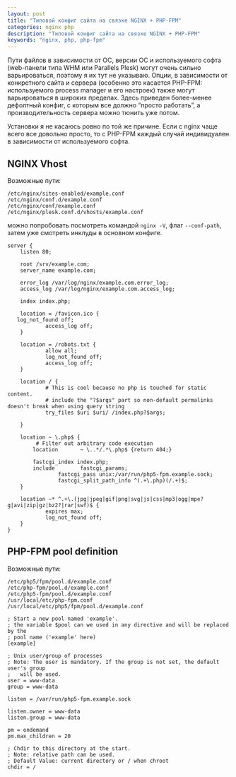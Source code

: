 ```yaml
---
layout: post
title: "Типовой конфиг сайта на связке NGINX + PHP-FPM"
categories: nginx php
description: "Типовой конфиг сайта на связке NGINX + PHP-FPM"
keywords: "nginx, php, php-fpm"
---
```


Пути файлов в зависимости от ОС, версии ОС и используемого софта (web-панели типа WHM или Parallels Plesk) могут очень сильно варьироваться, поэтому я их тут не указываю. Опции, в зависимости от конкретного сайта и сервера (особенно это касается PHP-FPM: используемого process manager и его настроек) также могут варьироваться в широких пределах. Здесь приведен более-менее дефолтный конфиг, с которым все должно “просто работать”, а производительность сервера можно тюнить уже потом.

Установки я не касаюсь ровно по той же причине. Если с nginx чаще всего все довольно просто, то с PHP-FPM каждый случай индивидуален в зависимости от используемого софта.

## NGINX Vhost
Возможные пути:

```
/etc/nginx/sites-enabled/example.conf
/etc/nginx/conf.d/example.conf
/etc/nginx/conf/example.conf
/etc/nginx/plesk.conf.d/vhosts/example.conf
```

можно попробовать посмотреть командой `nginx -V`, флаг `--conf-path`, затем уже смотреть инклуды в основном конфиге.

```
server {
    listen 80;

    root /srv/example.com;
    server_name example.com;

    error_log /var/log/nginx/example.com.error_log;
    access_log /var/log/nginx/example.com.access_log;

    index index.php;

    location = /favicon.ico {
   log_not_found off;
            access_log off;
    }

    location = /robots.txt {
            allow all;
            log_not_found off;
            access_log off;
    }

    location / {
            # This is cool because no php is touched for static content.
            # include the "?$args" part so non-default permalinks doesn't break when using query string
            try_files $uri $uri/ /index.php?$args;

    }

    location ~ \.php$ {
         # Filter out arbitrary code execution
        location       ~ \..*/.*\.php$ {return 404;}

        fastcgi_index index.php;
        include        fastcgi_params;
                fastcgi_pass unix:/var/run/php5-fpm.example.sock;
                fastcgi_split_path_info ^(.+\.php)(/.+)$;
    }

    location ~* ^.+\.(jpg|jpeg|gif|png|svg|js|css|mp3|ogg|mpe?g|avi|zip|gz|bz2?|rar|swf)$ {
            expires max;
            log_not_found off;
    }
}
```

## PHP-FPM pool definition
Возможные пути:

```
/etc/php5/fpm/pool.d/example.conf
/etc/php-fpm/pool.d/example.conf
/etc/php5-fpm/pool.d/example.conf
/usr/local/etc/php-fpm.conf
/usr/local/etc/php5/fpm/pool.d/example.conf
```

```
; Start a new pool named 'example'.
; the variable $pool can we used in any directive and will be replaced by the
; pool name ('example' here)
[example]

; Unix user/group of processes
; Note: The user is mandatory. If the group is not set, the default user's group
;   will be used.
user = www-data
group = www-data

listen = /var/run/php5-fpm.example.sock

listen.owner = www-data
listen.group = www-data

pm = ondemand
pm.max_children = 20

; Chdir to this directory at the start.
; Note: relative path can be used.
; Default Value: current directory or / when chroot
chdir = /
```